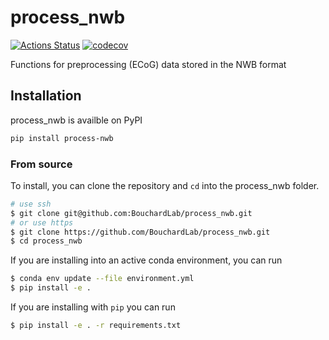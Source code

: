 # process_nwb

[![Actions Status](https://github.com/BouchardLab/process_nwb/workflows/process_nwb%20/badge.svg)](https://github.com/BouchardLab/process_nwb/actions) [![codecov](https://codecov.io/gh/BouchardLab/process_nwb/branch/master/graph/badge.svg)](https://codecov.io/gh/BouchardLab/process_nwb)



Functions for preprocessing (ECoG) data stored in the NWB format


## Installation

process_nwb is availble on PyPI

```bash
pip install process-nwb
```

### From source
To install, you can clone the repository and `cd` into the process_nwb folder.

```bash
# use ssh
$ git clone git@github.com:BouchardLab/process_nwb.git
# or use https
$ git clone https://github.com/BouchardLab/process_nwb.git
$ cd process_nwb
```

If you are installing into an active conda environment, you can run

```bash
$ conda env update --file environment.yml
$ pip install -e .
```

If you are installing with `pip` you can run

```bash
$ pip install -e . -r requirements.txt
```
